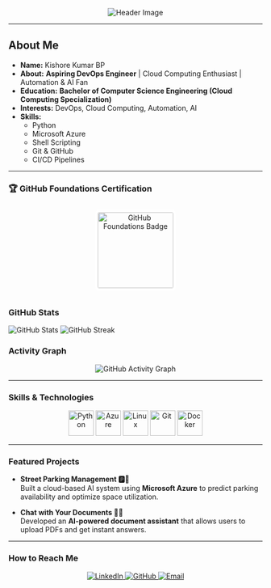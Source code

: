 <p align="center">
  <img src="https://capsule-render.vercel.app/api?type=waving&color=gradient&height=100&section=header&text=Hello,+It's+Kishore!&fontSize=40&animation=fadeIn&theme=snow" alt="Header Image"/>
</p> 

---

## About Me  
- **Name:** Kishore Kumar BP
- **About:** **Aspiring DevOps Engineer** | Cloud Computing Enthusiast | Automation & AI Fan
- **Education:** **Bachelor of Computer Science Engineering (Cloud Computing Specialization)** 
- **Interests:** DevOps, Cloud Computing, Automation, AI  
- **Skills:**  
  - Python  
  - Microsoft Azure  
  - Shell Scripting  
  - Git & GitHub  
  - CI/CD Pipelines 

---

### 🏆 GitHub Foundations Certification

<div align="center" style="padding: 10px;">
  <a href="https://www.credly.com/badges/8d3949a8-6e4d-45c9-a316-177f36679296/public_url">
    <img src="https://github.com/user-attachments/assets/70171794-53f7-4313-83d3-51a123b90d2a" alt="GitHub Foundations Badge" width="150" style="border: 5px solid #fff; border-radius: 8px;" />
  </a>
</div>

### GitHub Stats

![GitHub Stats](https://github-readme-stats.vercel.app/api?username=kishore-2&show_icons=true&theme=radical&cache_seconds=1800)
![GitHub Streak](https://github-readme-streak-stats.herokuapp.com/?user=kishore-2&theme=radical&date_format=M%20j%5B%2C%20Y%5D)

### Activity Graph  
<p align="center">
  <img src="https://github-readme-activity-graph.vercel.app/graph?username=kishore-2&theme=react-dark" alt="GitHub Activity Graph"/>
</p>

---

### Skills & Technologies

<p align="center"> <img src="https://cdn.jsdelivr.net/gh/devicons/devicon/icons/python/python-original.svg" alt="Python" width="50" height="50"/> <img src="https://cdn.jsdelivr.net/gh/devicons/devicon/icons/azure/azure-original.svg" alt="Azure" width="50" height="50"/> <img src="https://cdn.jsdelivr.net/gh/devicons/devicon/icons/linux/linux-original.svg" alt="Linux" width="50" height="50"/> <img src="https://cdn.jsdelivr.net/gh/devicons/devicon/icons/git/git-original.svg" alt="Git" width="50" height="50"/> <img src="https://cdn.jsdelivr.net/gh/devicons/devicon/icons/docker/docker-original.svg" alt="Docker" width="50" height="50"/> </p>

---

###  Featured Projects  

-   **Street Parking Management 🅿️🚗**  
    Built a cloud-based AI system using **Microsoft Azure** to predict parking availability and optimize space utilization.  

-   **Chat with Your Documents 📄🤖**  
    Developed an **AI-powered document assistant** that allows users to upload PDFs and get instant answers.  

---

###  How to Reach Me  

<p align="center">
  <a href="https://www.linkedin.com/in/kkbp/">
    <img src="https://img.shields.io/badge/LinkedIn-in/kkbp-blue?style=for-the-badge&logo=Linkedin" alt="LinkedIn"/>
  </a>
  <a href="https://github.com/kishore-2/">
    <img src="https://img.shields.io/badge/GitHub-kishore--2-181717?style=for-the-badge&logo=github" alt="GitHub"/>
  </a>
  <a href="mailto:kishorekumarbpk@gmail.com">
    <img src="https://img.shields.io/badge/Email-kishorekumarbpk@gmail.com-c14438?style=for-the-badge&logo=Gmail&logoColor=white" alt="Email"/>
  </a>
</p>  
